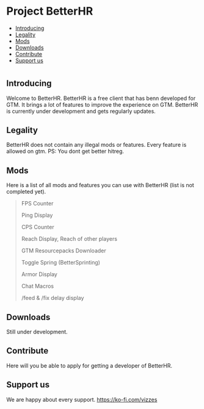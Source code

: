 # Project BetterHR

- [Introducing](#introducing)
- [Legality](#legality)
- [Mods](#mods)
- [Downloads](#downloads)
- [Contribute](#contribute)
- [Support us](#support-us)

#

## Introducing
Welcome to BetterHR. BetterHR is a free client that has benn developed for GTM. It brings a lot of features to improve the experience on GTM. BetterHR is currently under development and gets regularly updates.

## Legality
BetterHR does not contain any illegal mods or features. Every feature is allowed on gtm.
PS: You dont get better hitreg.

## Mods
Here is a list of all mods and features you can use with BetterHR (list is not completed yet).
> FPS Counter
>
> Ping Display
> 
> CPS Counter
> 
> Reach Display,
> Reach of other players
> 
> GTM Resourcepacks Downloader
> 
> Toggle Spring (BetterSprinting)
> 
> Armor Display
> 
> Chat Macros
> 
> /feed & /fix delay display

## Downloads
Still under development.

## Contribute
Here will you be able to apply for getting a developer of BetterHR.

## Support us
We are happy about every support.
https://ko-fi.com/vizzes
